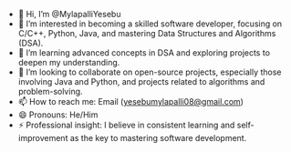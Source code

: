 - 👋 Hi, I’m @MylapalliYesebu
- 👀 I’m interested in becoming a skilled software developer, focusing on C/C++, Python, Java, and mastering Data Structures and Algorithms (DSA).
- 🌱 I’m learning advanced concepts in DSA and exploring projects to deepen my understanding.
- 💞️ I’m looking to collaborate on open-source projects, especially those involving Java and Python, and projects related to algorithms and problem-solving.
- 📫 How to reach me: Email (yesebumylapalli08@gmail.com)
- 😄 Pronouns: He/Him
- ⚡ Professional insight: I believe in consistent learning and self-improvement as the key to mastering software development.
